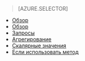 > [AZURE.SELECTOR]
- [Обзор](../articles/application-insights/app-analytics.md)
- [Обзор](../articles/application-insights/app-analytics-tour.md)
- [Запросы](../articles/application-insights/app-analytics-queries.md)
- [Агрегирование](../articles/application-insights/app-analytics-aggregations.md)
- [Скалярные значения](../articles/application-insights/app-analytics-scalars.md)
- [Если использовать метод](../articles/application-insights/app-analytics-using.md)

<!---HONumber=AcomDC_0330_2016-->